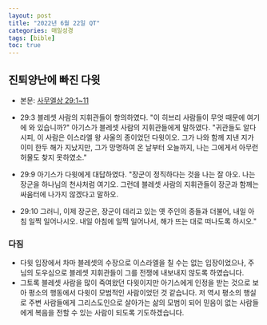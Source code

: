 ```yaml
---
layout: post
title: "2022년 6월 22일 QT"
categories: 매일성경
tags: [bible]
toc: true
---
```


## 진퇴양난에 빠진 다윗
- 본문: [사무엘상 29:1~11](https://www.bskorea.or.kr/bible/korbibReadpage.php?version=SAENEW&book=1sa&chap=29&sec=1&cVersion=&fontSize=15px&fontWeight=normal)

- 29:3 블레셋 사람의 지휘관들이 항의하였다. "이 히브리 사람들이 무엇 때문에 여기에 와 있습니까?" 아기스가 블레셋 사람의 지휘관들에게 말하였다. "귀관들도 알다시피, 이 사람은 이스라엘 왕 사울의 종이었던 다윗이오. 그가 나와 함께 지낸 지가 이미 한두 해가 지났지만, 그가 망명하여 온 날부터 오늘까지, 나는 그에게서 아무런 허물도 찾지 못하였소."
- 29:9 아기스가 다윗에게 대답하였다. "장군이 정직하다는 것을 나는 잘 아오. 나는 장군을 하나님의 천사처럼 여기오. 그런데 블레셋 사람의 지휘관들이 장군과 함께는 싸움터에 나가지 않겠다고 말하오.
- 29:10 그러니, 이제 장군은, 장군이 데리고 있는 옛 주인의 종들과 더불어, 내일 아침 일찍 일어나시오. 내일 아침에 일찍 일어나서, 해가 뜨는 대로 떠나도록 하시오."

### 다짐
- 다윗 입장에서 차마 블레셋의 수장으로 이스라엘을 칠 수는 없는 입장이었으나, 주님의 도우심으로 블레셋 지휘관들이 그를 전쟁에 내보내지 않도록 하였습니다.
- 그토록 블레셋 사람을 많이 죽여왔던 다윗이지만 아기스에게 인정을 받는 것으로 보아 평소의 행동에서 다윗이 모범적인 사람이었던 것 같습니다. 저 역시 평소의 행실로 주변 사람들에게 그리스도인으로 살아가는 삶의 모범이 되어 믿음이 없는 사람들에게 복음을 전할 수 있는 사람이 되도록 기도하겠습니다.
